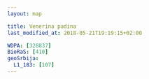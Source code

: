 ```yaml
---
layout: map

title: Venerina padina
last_modified_at: 2018-05-21T19:19:15+02:00

WDPA: [328837]
BioRaS: [410]
geoSrbija:
  L1_183: [107]
---
```

